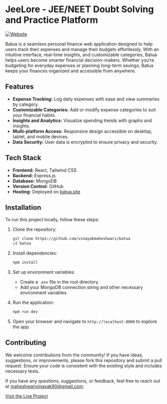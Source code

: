 # JeeLore - JEE/NEET Doubt Solving and Practice Platform

[![Website](https://img.shields.io/website?url=https%3A%2F%2Fjeelore.site)](https://www.batua.site)


Batua is a seamless personal finance web application designed to help users track their expenses and manage their budgets effortlessly. With an intuitive interface, real-time insights, and customizable categories, Batua helps users become smarter financial decision-makers. Whether you’re budgeting for everyday expenses or planning long-term savings, Batua keeps your finances organized and accessible from anywhere.

## Features

- **Expense Tracking:** Log daily expenses with ease and view summaries by category.
- **Customizable Categories:** Add or modify expense categories to suit your financial habits.
- **Insights and Analytics:** Visualize spending trends with graphs and insights.
- **Multi-platform Access:** Responsive design accessible on desktop, tablet, and mobile devices.
- **Data Security:** User data is encrypted to ensure privacy and security.

## Tech Stack

- **Frontend:** React, Tailwind CSS
- **Backend:** Express.js
- **Database:** MongoDB
- **Version Control:** GitHub
- **Hosting:** Deployed on [batua.site](https://www.batua.site)

## Installation

To run this project locally, follow these steps:

1. Clone the repository:
    ```bash
    git clone https://github.com/vinayakmaheshwari/batua
    cd batua
    ```

2. Install dependencies:
    ```bash
    npm install
    ```

3. Set up environment variables:
    - Create a `.env` file in the root directory.
    - Add your MongoDB connection string and other necessary environment variables.

4. Run the application:
    ```bash
    npm run dev
    ```

5. Open your browser and navigate to `http://localhost:8000` to explore the app.

## Contributing

We welcome contributions from the community! If you have ideas, suggestions, or improvements, please fork this repository and submit a pull request. Ensure your code is consistent with the existing style and includes necessary tests.


If you have any questions, suggestions, or feedback, feel free to reach out at maheshwarivinayak90@gmail.com.

[Visit the Live Project](https://www.batua.site)
